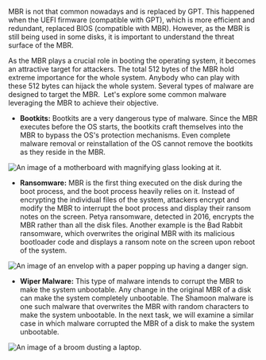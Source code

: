 MBR is not that common nowadays and is replaced by GPT. This happened when the UEFI firmware (compatible with GPT), which is more efficient and redundant, replaced BIOS (compatible with MBR). However, as the MBR is still being used in some disks, it is important to understand the threat surface of the MBR.

As the MBR plays a crucial role in booting the operating system, it becomes an attractive target for attackers. The total 512 bytes of the MBR hold extreme importance for the whole system. Anybody who can play with these 512 bytes can hijack the whole system. Several types of malware are designed to target the MBR.  Let's explore some common malware leveraging the MBR to achieve their objective.

- **Bootkits:**
Bootkits are a very dangerous type of malware. Since the MBR executes before the OS starts, the bootkits craft themselves into the MBR to bypass the OS's protection mechanisms. Even complete malware removal or reinstallation of the OS cannot remove the bootkits as they reside in the MBR.

![An image of a motherboard with magnifying glass looking at it.](https://tryhackme-images.s3.amazonaws.com/user-uploads/6645aa8c024f7893371eb7ac/room-content/6645aa8c024f7893371eb7ac-1737110798085.svg)  

- **Ransomware:**
MBR is the first thing executed on the disk during the boot process, and the boot process heavily relies on it. Instead of encrypting the individual files of the system, attackers encrypt and modify the MBR to interrupt the boot process and display their ransom notes on the screen. Petya ransomware, detected in 2016, encrypts the MBR rather than all the disk files. Another example is the Bad Rabbit ransomware, which overwrites the original MBR with its malicious bootloader code and displays a ransom note on the screen upon reboot of the system.

![An image of an envelop with a paper popping up having a danger sign.](https://tryhackme-images.s3.amazonaws.com/user-uploads/6645aa8c024f7893371eb7ac/room-content/6645aa8c024f7893371eb7ac-1737236441165.png)  

- **Wiper Malware:**
This type of malware intends to corrupt the MBR to make the system unbootable. Any change in the original MBR of a disk can make the system completely unbootable. The Shamoon malware is one such malware that overwrites the MBR with random characters to make the system unbootable. In the next task, we will examine a similar case in which malware corrupted the MBR of a disk to make the system unbootable.

![An image of a broom dusting a laptop.](https://tryhackme-images.s3.amazonaws.com/user-uploads/6645aa8c024f7893371eb7ac/room-content/6645aa8c024f7893371eb7ac-1737110798083.svg)  
